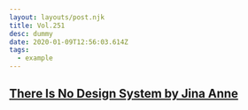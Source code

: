 ```yaml
---
layout: layouts/post.njk
title: Vol.251
desc: dummy
date: 2020-01-09T12:56:03.614Z
tags:
  - example
---
```

## [There Is No Design System by Jina Anne](https://24ways.org/2019/there-is-no-design-system/)

